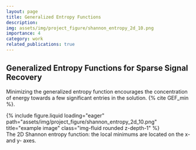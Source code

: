 ```yaml
---
layout: page
title: Generalized Entropy Functions
description: 
img: assets/img/project_figure/shannon_entropy_2d_10.png
importance: 4
category: work
related_publications: true
---
```


## Generalized Entropy Functions for Sparse Signal Recovery

Minimizing the generalized entropy function encourages the concentration of energy towards a few significant entries in the solution. {% cite GEF_min %}.

<div class="row">
    <div class="col-sm-6 mt-3 mt-md-0">
        {% include figure.liquid loading="eager" path="assets/img/project_figure/shannon_entropy_2d_10.png" title="example image" class="img-fluid rounded z-depth-1" %}
    </div>
</div>
<div class="caption">
    The 2D Shannon entropy function: the local minimums are located on the x- and y- axes.
</div>
